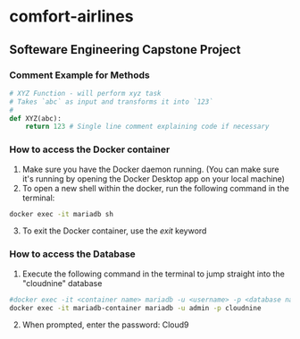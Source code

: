 # comfort-airlines

## Softeware Engineering Capstone Project

### Comment Example for Methods  

```python
# XYZ Function - will perform xyz task 
# Takes `abc` as input and transforms it into `123`
#
def XYZ(abc):
    return 123 # Single line comment explaining code if necessary
```

### How to access the Docker container

1. Make sure you have the Docker daemon running. (You can make sure it's running by opening the Docker Desktop app on your local machine)
2. To open a new shell within the docker, run the following command in the terminal:

```bash
docker exec -it mariadb sh
```

3. To exit the Docker container, use the *exit* keyword

### How to access the Database

1. Execute the following command in the terminal to jump straight into the "cloudnine" database

```bash
#docker exec -it <container name> mariadb -u <username> -p <database name>
docker exec -it mariadb-container mariadb -u admin -p cloudnine
```

2. When prompted, enter the password: Cloud9
